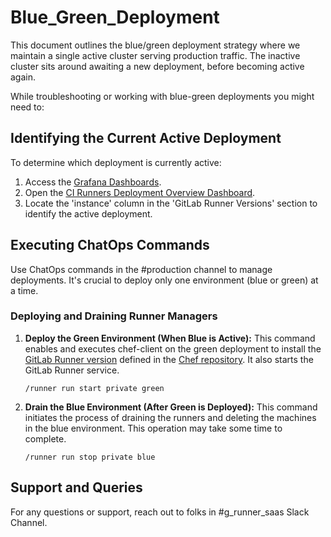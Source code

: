 # Blue_Green_Deployment

This document outlines the blue/green deployment strategy where we maintain a single active cluster serving production traffic. The inactive cluster sits around awaiting a new deployment, before becoming active again.

While troubleshooting or working with blue-green deployments you might need to:

## Identifying the Current Active Deployment

To determine which deployment is currently active:

1. Access the [Grafana Dashboards](https://dashboards.gitlab.net/login).
2. Open the [CI Runners Deployment Overview Dashboard](https://dashboards.gitlab.net/d/ci-runners-deployment/ci-runners3a-deployment-overview?orgId=1).
3. Locate the 'instance' column in the 'GitLab Runner Versions' section to identify the active deployment.

## Executing ChatOps Commands

Use ChatOps commands in the #production channel to manage deployments. It's crucial to deploy only one environment (blue or green) at a time.

### Deploying and Draining Runner Managers

1. **Deploy the Green Environment (When Blue is Active):** This command enables and executes chef-client on the green deployment to install the [GitLab Runner version](https://gitlab.com/gitlab-com/gl-infra/chef-repo/-/blob/master/roles/runners-manager-private-blue.json?ref_type=heads#L13) defined in the [Chef repository](https://gitlab.com/gitlab-com/gl-infra/chef-repo/-/blob/master/roles/runners-manager-private-blue.json?ref_type=heads). It also starts the GitLab Runner service.

    `/runner run start private green`

2. **Drain the Blue Environment (After Green is Deployed):** This command initiates the process of draining the runners and deleting the machines in the blue environment. This operation may take some time to complete.

    `/runner run stop private blue`

## Support and Queries

For any questions or support,  reach out to folks in #g_runner_saas Slack Channel.
